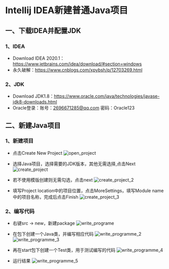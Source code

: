 # Intellij IDEA新建普通Java项目

## 一、下载IDEA并配置JDK

### 1、IDEA

* Download IDEA 2020.1：<https://www.jetbrains.com/idea/download/#section=windows>
* 永久破解：https://www.cnblogs.com/xpybsh/p/12703269.html
### 2、JDK
* Download JDK1.8：<https://www.oracle.com/java/technologies/javase-jdk8-downloads.html>
* Oracle登录：账号：2696671285@qq.com  密码：Oracle123
## 二、新建Java项目

### 1、新建项目
* 点击Create New Project
![open_project](JavaPic\open_project.png)

* 选择Java项目，选择需要的JDK版本，其他无需选择,点击Next
![create_project](JavaPic\create_project_1.png)

* 若不使用模版创建则无需勾选，点击next
![create_project_2](JavaPic\create_project_2.png)

* 填写Project location中的项目位置，点击MoreSettings，填写Module name中的项目名称，完成后点击Finish
![create_project_3](JavaPic\create_project_3.png)

### 2、编写代码
* 右键src -> new，新建package
![write_programe](JavaPic\write_programme_1.png)

* 在包下创建一个Java类，并编写相应代码
![write_programme_2](JavaPic\write_programme_2.png)
![write_programme_3](JavaPic\write_programme_3.png)

* 再在start包下创建一个Test类，用于测试编写的代码
![write_programme_4](JavaPic\write_programme_4.png)

* 运行结果
![write_programme_5](JavaPic\write_programme_5.png)